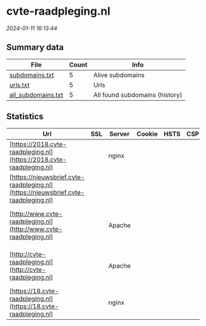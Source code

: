 # cvte-raadpleging.nl
*2024-01-11 16:13:44*
## Summary data
| File       | Count | Info |
|------------|-------|------|
|[subdomains.txt](/data/cvte-raadpleging.nl/subdomains.txt)|5|Alive subdomains|
|[urls.txt](/data/cvte-raadpleging.nl/urls.txt)|5|Urls|
|[all_subdomains.txt](/data/cvte-raadpleging.nl/all_subdomains.txt)|5|All found subdomains (history)|
## Statistics
| Url | SSL | Server | Cookie | HSTS | CSP | XFO | XXP | RP | Tech |Title |
|------------|-------|------|------|------|------|------|------|------|------|------|
|[https://2018.cvte-raadpleging.nl](https://2018.cvte-raadpleging.nl)| |nginx| | | | | | 3:white_check_mark: |HSTS Nginx|404 Not Found|
|[https://nieuwsbrief.cvte-raadpleging.nl](https://nieuwsbrief.cvte-raadpleging.nl)| || | | | | | 3:white_check_mark: ||404 Not Found|
|[http://www.cvte-raadpleging.nl](http://www.cvte-raadpleging.nl)| |Apache| | | | | | 3:white_check_mark: |Apache HTTP Server Bootstrap:4.3.1 PHP:7.4.33 Varnish|geregistreerd vi...|
|[http://cvte-raadpleging.nl](http://cvte-raadpleging.nl)| |Apache| | | | | | 3:white_check_mark: |Apache HTTP Server Bootstrap:4.3.1 PHP:7.4.33 Varnish|geregistreerd vi...|
|[https://18.cvte-raadpleging.nl](https://18.cvte-raadpleging.nl)| |nginx| | | | | | 3:white_check_mark: |HSTS Nginx|404 Not Found|